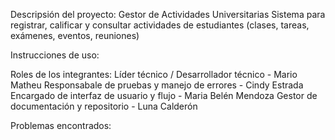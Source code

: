 Descripsión del proyecto: Gestor de Actividades Universitarias 
Sistema para registrar, calificar y consultar actividades de estudiantes (clases, tareas, exámenes, eventos, reuniones)

Instrucciones de uso:



Roles de los integrantes:
Líder técnico / Desarrollador técnico - Mario Matheu
Responsabale de pruebas y manejo de errores - Cindy Estrada
Encargado de interfaz de usuario y flujo - Maria Belén Mendoza
Gestor de documentación y repositorio - Luna Calderón 

Problemas encontrados:
